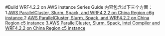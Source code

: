 #Build WRF4.2.2 on AWS instance Series Guide
内容包含以下三个方面：
1.[AWS ParallelCluster, Slurm, Spack, and WRF4.2.2 on China Region c6g instance
](/for-c6g-gcc.md)
2.[AWS ParallelCluster, Slurm, Spack, and WRF4.2.2 on China Region c5 instance
](/for-c5-gcc.md)
3.[AWS ParallelCluster, Slurm, Spack, Intel Compiler and WRF4.2.2 on China Region c5 instance](/for-c5-intel-compiler.md)
